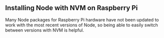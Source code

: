 ## Installing Node with NVM on Raspberry Pi

Many Node packages for Raspberry Pi hardware have not been updated to work with the most recent versions of Node, so being able to easily switch between versions with NVM is helpful.

